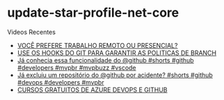 # update-star-profile-net-core

Videos Recentes
<!-- YOUTUBE:START -->
- [VOCÊ PREFERE TRABALHO REMOTO OU PRESENCIAL?](https://www.youtube.com/watch?v=VkEvtUBwdyg)
- [USE OS HOOKS DO GIT PARA GARANTIR AS POLITICAS DE BRANCH](https://www.youtube.com/watch?v=yzXgYoW23Ro)
- [Já conhecia essa funcionalidade do @github #shorts #github #developers #mvpbr #mvpbuzz #vscode](https://www.youtube.com/watch?v=io-aDEtH7xc)
- [Já excluiu um repositório do @github por acidente? #shorts #github #devops #developers #mvpbr](https://www.youtube.com/watch?v=2l8977GMGLQ)
- [CURSOS GRATUITOS DE AZURE DEVOPS E GITHUB](https://www.youtube.com/watch?v=Z8uJDt4KJ2o)
<!-- YOUTUBE:END -->
